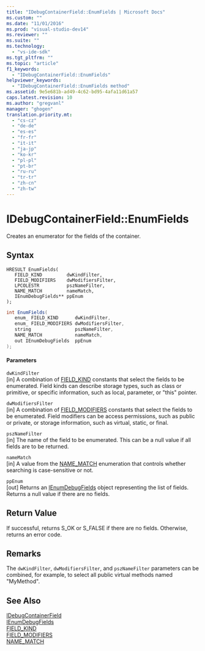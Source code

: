 ```yaml
---
title: "IDebugContainerField::EnumFields | Microsoft Docs"
ms.custom: ""
ms.date: "11/01/2016"
ms.prod: "visual-studio-dev14"
ms.reviewer: ""
ms.suite: ""
ms.technology: 
  - "vs-ide-sdk"
ms.tgt_pltfrm: ""
ms.topic: "article"
f1_keywords: 
  - "IDebugContainerField::EnumFields"
helpviewer_keywords: 
  - "IDebugContainerField::EnumFields method"
ms.assetid: 9e5e681b-ad49-4c62-bd95-4afa11d61a57
caps.latest.revision: 10
ms.author: "gregvanl"
manager: "ghogen"
translation.priority.mt: 
  - "cs-cz"
  - "de-de"
  - "es-es"
  - "fr-fr"
  - "it-it"
  - "ja-jp"
  - "ko-kr"
  - "pl-pl"
  - "pt-br"
  - "ru-ru"
  - "tr-tr"
  - "zh-cn"
  - "zh-tw"
---
```

# IDebugContainerField::EnumFields
Creates an enumerator for the fields of the container.  
  
## Syntax  
  
```cpp#  
HRESULT EnumFields(   
   FIELD_KIND         dwKindFilter,  
   FIELD_MODIFIERS    dwModifiersFilter,  
   LPCOLESTR          pszNameFilter,  
   NAME_MATCH         nameMatch,  
   IEnumDebugFields** ppEnum  
);  
```  
  
```c#  
int EnumFields(  
   enum_ FIELD_KIND      dwKindFilter,   
   enum_ FIELD_MODIFIERS dwModifiersFilter,   
   string                pszNameFilter,   
   NAME_MATCH            nameMatch,   
   out IEnumDebugFields  ppEnum  
);  
```  
  
#### Parameters  
 `dwKindFilter`  
 [in] A combination of [FIELD_KIND](../../../extensibility/debugger/reference/field-kind.md) constants that select the fields to be enumerated. Field kinds can describe storage types, such as class or primitive, or specific information, such as local, parameter, or "this" pointer.  
  
 `dwModifiersFilter`  
 [in] A combination of [FIELD_MODIFIERS](../../../extensibility/debugger/reference/field-modifiers.md) constants that select the fields to be enumerated. Field modifiers can be access permissions, such as public or private, or storage information, such as virtual, static, or final.  
  
 `pszNameFilter`  
 [in] The name of the field to be enumerated. This can be a null value if all fields are to be returned.  
  
 `nameMatch`  
 [in] A value from the [NAME_MATCH](../../../extensibility/debugger/reference/name-match.md) enumeration that controls whether searching is case-sensitive or not.  
  
 `ppEnum`  
 [out] Returns an [IEnumDebugFields](../../../extensibility/debugger/reference/ienumdebugfields.md) object representing the list of fields. Returns a null value if there are no fields.  
  
## Return Value  
 If successful, returns S_OK or S_FALSE if there are no fields. Otherwise, returns an error code.  
  
## Remarks  
 The `dwKindFilter`, `dwModifiersFilter`, and `pszNameFilter` parameters can be combined, for example, to select all public virtual methods named "MyMethod".  
  
## See Also  
 [IDebugContainerField](../../../extensibility/debugger/reference/idebugcontainerfield.md)   
 [IEnumDebugFields](../../../extensibility/debugger/reference/ienumdebugfields.md)   
 [FIELD_KIND](../../../extensibility/debugger/reference/field-kind.md)   
 [FIELD_MODIFIERS](../../../extensibility/debugger/reference/field-modifiers.md)   
 [NAME_MATCH](../../../extensibility/debugger/reference/name-match.md)